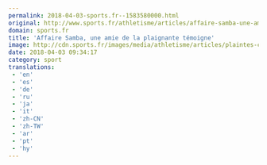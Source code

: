 ```yaml
---
permalink: 2018-04-03-sports.fr--1583580000.html
original: http://www.sports.fr/athletisme/articles/affaire-samba-une-amie-de-la-plaignante-temoigne-2128163
domain: sports.fr
title: 'Affaire Samba, une amie de la plaignante témoigne'
image: http://cdn.sports.fr/images/media/athletisme/articles/plaintes-contre-samba-et-un-coach-national/samba-home/24717032-1-fre-FR/samba-home.jpg
date: 2018-04-03 09:34:17
category: sport
translations: 
 - 'en'
 - 'es'
 - 'de'
 - 'ru'
 - 'ja'
 - 'it'
 - 'zh-CN'
 - 'zh-TW'
 - 'ar'
 - 'pt'
 - 'hy'
---
```



